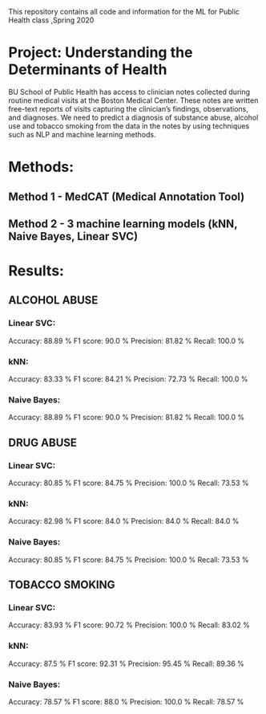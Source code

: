 This repository contains all code and information for the ML for Public Health class ,Spring 2020

# Project: Understanding the Determinants of Health

BU School of Public Health has access to clinician notes collected during routine medical visits at the Boston Medical Center. These notes are written free-text reports of visits capturing the clinician’s findings, observations, and diagnoses.
We need to predict a diagnosis of substance abuse, alcohol use and tobacco smoking from the data in the notes by using techniques such as NLP and machine learning methods. 
 
 
# Methods:
## Method 1 - MedCAT (Medical Annotation Tool)  
## Method 2 - 3 machine learning models (kNN, Naive Bayes, Linear SVC) 

# Results:

## ALCOHOL ABUSE

### Linear SVC: ###
Accuracy: 88.89 %
F1 score: 90.0 %
Precision: 81.82 %
Recall: 100.0 % 

### kNN: ###
Accuracy: 83.33 %
F1 score: 84.21 %
Precision: 72.73 %
Recall: 100.0 % 

### Naive Bayes: ###
Accuracy: 88.89 %
F1 score: 90.0 %
Precision: 81.82 %
Recall: 100.0 % 

## DRUG ABUSE

### Linear SVC: ###
Accuracy: 80.85 %
F1 score: 84.75 %
Precision: 100.0 %
Recall: 73.53 % 

### kNN: ###
Accuracy: 82.98 %
F1 score: 84.0 %
Precision: 84.0 %
Recall: 84.0 % 

### Naive Bayes: ###
Accuracy: 80.85 %
F1 score: 84.75 %
Precision: 100.0 %
Recall: 73.53 % 

## TOBACCO SMOKING

### Linear SVC: ###
Accuracy: 83.93 %
F1 score: 90.72 %
Precision: 100.0 %
Recall: 83.02 % 

### kNN: ###
Accuracy: 87.5 %
F1 score: 92.31 %
Precision: 95.45 %
Recall: 89.36 % 

### Naive Bayes: ###
Accuracy: 78.57 %
F1 score: 88.0 %
Precision: 100.0 %
Recall: 78.57 % 

